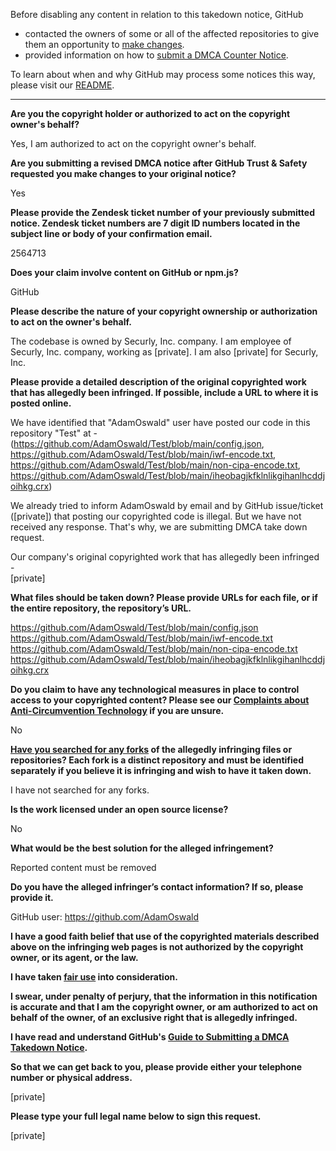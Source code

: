 Before disabling any content in relation to this takedown notice, GitHub
- contacted the owners of some or all of the affected repositories to give them an opportunity to [make changes](https://docs.github.com/en/github/site-policy/dmca-takedown-policy#a-how-does-this-actually-work).
- provided information on how to [submit a DMCA Counter Notice](https://docs.github.com/en/articles/guide-to-submitting-a-dmca-counter-notice).

To learn about when and why GitHub may process some notices this way, please visit our [README](https://github.com/github/dmca/blob/master/README.md#anatomy-of-a-takedown-notice).

---

**Are you the copyright holder or authorized to act on the copyright owner's behalf?**

Yes, I am authorized to act on the copyright owner's behalf.

**Are you submitting a revised DMCA notice after GitHub Trust & Safety requested you make changes to your original notice?**

Yes

**Please provide the Zendesk ticket number of your previously submitted notice. Zendesk ticket numbers are 7 digit ID numbers located in the subject line or body of your confirmation email.**

2564713

**Does your claim involve content on GitHub or npm.js?**

GitHub

**Please describe the nature of your copyright ownership or authorization to act on the owner's behalf.**

The codebase is owned by Securly, Inc. company. I am employee of Securly, Inc. company, working as [private]. I am also [private] for Securly, Inc.

**Please provide a detailed description of the original copyrighted work that has allegedly been infringed. If possible, include a URL to where it is posted online.**

We have identified that "AdamOswald" user have posted our code in this repository "Test" at -  
(https://github.com/AdamOswald/Test/blob/main/config.json,  
https://github.com/AdamOswald/Test/blob/main/iwf-encode.txt,  
https://github.com/AdamOswald/Test/blob/main/non-cipa-encode.txt,  
https://github.com/AdamOswald/Test/blob/main/iheobagjkfklnlikgihanlhcddjoihkg.crx)

We already tried to inform AdamOswald by email and by GitHub issue/ticket ([private]) that posting our copyrighted code is illegal. But we have not received any response. That's why, we are submitting DMCA take down request.

Our company's original copyrighted work that has allegedly been infringed -  
[private]

**What files should be taken down? Please provide URLs for each file, or if the entire repository, the repository’s URL.**

https://github.com/AdamOswald/Test/blob/main/config.json 
https://github.com/AdamOswald/Test/blob/main/iwf-encode.txt  
https://github.com/AdamOswald/Test/blob/main/non-cipa-encode.txt  
https://github.com/AdamOswald/Test/blob/main/iheobagjkfklnlikgihanlhcddjoihkg.crx

**Do you claim to have any technological measures in place to control access to your copyrighted content? Please see our <a href="https://docs.github.com/articles/guide-to-submitting-a-dmca-takedown-notice#complaints-about-anti-circumvention-technology">Complaints about Anti-Circumvention Technology</a> if you are unsure.**

No

**<a href="https://docs.github.com/articles/dmca-takedown-policy#b-what-about-forks-or-whats-a-fork">Have you searched for any forks</a> of the allegedly infringing files or repositories? Each fork is a distinct repository and must be identified separately if you believe it is infringing and wish to have it taken down.**

I have not searched for any forks.

**Is the work licensed under an open source license?**

No

**What would be the best solution for the alleged infringement?**

Reported content must be removed

**Do you have the alleged infringer’s contact information? If so, please provide it.**

GitHub user: https://github.com/AdamOswald

**I have a good faith belief that use of the copyrighted materials described above on the infringing web pages is not authorized by the copyright owner, or its agent, or the law.**

**I have taken <a href="https://www.lumendatabase.org/topics/22">fair use</a> into consideration.**

**I swear, under penalty of perjury, that the information in this notification is accurate and that I am the copyright owner, or am authorized to act on behalf of the owner, of an exclusive right that is allegedly infringed.**

**I have read and understand GitHub's <a href="https://docs.github.com/articles/guide-to-submitting-a-dmca-takedown-notice/">Guide to Submitting a DMCA Takedown Notice</a>.**

**So that we can get back to you, please provide either your telephone number or physical address.**

[private]

**Please type your full legal name below to sign this request.**

[private]
